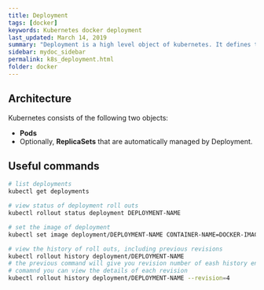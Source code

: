 ```yaml
---
title: Deployment
tags: [docker]
keywords: Kubernetes docker deployment
last_updated: March 14, 2019
summary: "Deployment is a high level object of kubernetes. It defines the desired state of an application."
sidebar: mydoc_sidebar
permalink: k8s_deployment.html
folder: docker
---
```

## Architecture
Kubernetes consists of the following two objects:
* **Pods**
* Optionally, **ReplicaSets** that are automatically managed by Deployment.

## Useful commands
```bash
# list deployments
kubectl get deployments

# view status of deployment roll outs
kubectl rollout status deployment DEPLOYMENT-NAME

# set the image of deployment
kubectl set image deployment/DEPLOYMENT-NAME CONTAINER-NAME=DOCKER-IMAGE:TAG

# view the history of roll outs, including previous revisions
kubectl rollout history deployment/DEPLOYMENT-NAME 
# the previous command will give you revision number of eash history entry. By the following
# comamnd you can view the details of each revision
kubectl rollout history deployment/DEPLOYMENT-NAME --revision=4
```

